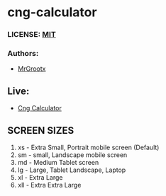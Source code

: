 # cng-calculator

### LICENSE: [MIT](/LICENSE)

### Authors:

- [MrGrootx](https://www.instagram.com/grootdev/)

## Live:
- [Cng Calculator](https://mrgrootx.github.io/cng-calculator/)

## SCREEN SIZES

1. xs - Extra Small, Portrait mobile screen (Default)
2. sm - small, Landscape mobile screen
3. md - Medium Tablet screen
4. lg - Large, Tablet Landscape, Laptop
5. xl - Extra Large
6. xll - Extra Extra Large
